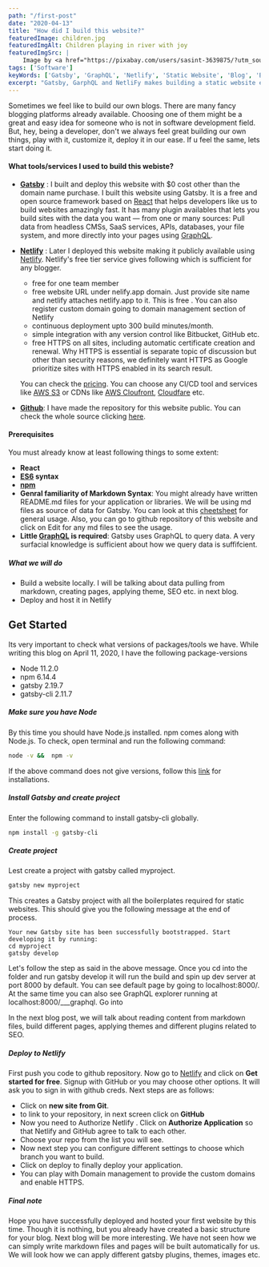 ```yaml
---
path: "/first-post"
date: "2020-04-13"
title: "How did I build this website?"
featuredImage: children.jpg
featuredImgAlt: Children playing in river with joy
featuredImgSrc: |
    Image by <a href="https://pixabay.com/users/sasint-3639875/?utm_source=link-attribution&amp;utm_medium=referral&amp;utm_campaign=image&amp;utm_content=1822704">Sasin Tipchai</a> from <a href="https://pixabay.com/?utm_source=link-attribution&amp;utm_medium=referral&amp;utm_campaign=image&amp;utm_content=1822704">Pixabay</a>
tags: ['Software']
keyWords: ['Gatsby', 'GraphQL', 'Netlify', 'Static Website', 'Blog', 'Blogging']
excerpt: "Gatsby, GarphQL and NetliFy makes building a static website easy and fun."
---
```


Sometimes we feel like to build our own blogs. There are many fancy blogging platforms already available. Choosing one of them might be a great and easy idea for someone who is not in software development field. But, hey, being a developer, don't we always feel great building our own things, play with it, customize it, deploy it in our ease. If u feel the same, lets start doing it.

#### What tools/services I used to build this webiste?
- **[Gatsby](https://www.gatsbyjs.org/)** : I built and deploy this website with $0 cost other than the domain name purchase. I built this website using Gatsby. It is a free and open source framework based on [React](https://reactjs.org/) that helps developers like us to build websites amazingly fast. It has many plugin availables that lets you build sites with the data you want — from one or many sources: Pull data from headless CMSs, SaaS services, APIs, databases, your file system, and more directly into your pages using [GraphQL](https://graphql.org/). 
- **[Netlify](https://www.netlify.com/)** : Later I deployed this website making it publicly available using [Netlify](https://www.netlify.com/). Netlify's free tier service gives following which is sufficient for any blogger.
    - free for  one team member
    - free website URL under nelify.app domain. Just provide site name and netlify attaches netlify.app to it. This is free . You can also register custom domain going to domain management section of Netlify
    - continuous deployment upto 300 build minutes/month. 
    - simple integration with any version control like Bitbucket, GitHub etc.
    - free HTTPS on all sites, including automatic certificate creation and renewal. Why HTTPS is essential is separate topic of discussion but other than security reasons, we definitely want HTTPS as Google prioritize sites with HTTPS enabled in its search result. 

    You can check the [pricing](https://www.netlify.com/pricing/). You can choose any CI/CD tool and services like [AWS S3](https://aws.amazon.com/s3/) or CDNs like [AWS Cloufront](https://aws.amazon.com/cloudfront/), [Cloudfare](https://www.cloudflare.com/) etc. 

- **[Github](https://github.com/)**: I have made the repository for this website public. You can check the whole source clicking [here](https://github.com/santoshdahal12/howsthere.com).

#### Prerequisites

You must already know at least following things to some extent:

- **React**
- **[ES6](/es6-syntax-and-feature-overview/) syntax**
- **[npm](https://www.npmjs.com/)**
- **Genral familiarity of Markdown Syntax**: You might already have written README.md files for your application or libraries. We will be using md files as source of data for Gatsby. You can look at this [cheetsheet](https://github.com/adam-p/markdown-here/wiki/Markdown-Cheatsheet) for general usage. Also, you can go to github repository of this website and click on Edit for any md files to see the usage.    
- **Little [GraphQL](https://graphql.org/) is required**:  Gatsby uses GraphQL to query data. A very surfacial knowledge is sufficient about how we query data is suffifcient.  

##### What we will do
- Build a website locally. I will be talking about data pulling from markdown, creating pages, applying theme, SEO etc. in next blog.  
- Deploy and host it in Netlify

## Get Started

Its very important to check what versions of packages/tools we have. While writing this blog on April 11, 2020, I have the following package-versions
- Node 11.2.0
- npm 6.14.4
- gatsby 2.19.7
- gatsby-cli 2.11.7

##### Make sure you have Node 
By this time you should have Node.js installed. npm comes along with Node.js. To check, open terminal and run the following command: 

```bash
node -v &&  npm -v
```
If the above command does not give versions, follow this [link](https://www.npmjs.com/get-npm) for installations.

##### Install Gatsby and create project
Enter the following command to install gatsby-cli globally.

```bash
npm install -g gatsby-cli
```

##### Create project
Lest create a project with gatsby called myproject.
```bash
gatsby new myproject
```

This creates a Gatsby project with all the boilerplates required for static websites. This should give you the following message at the end of process.
```
Your new Gatsby site has been successfully bootstrapped. Start developing it by running:
cd myproject
gatsby develop
```

Let's follow the step as said in the above message. Once you cd into the folder and run gatsby develop it will run the build and spin up dev server at port 8000 by default. You can see default page by going to localhost:8000/. At the same time you can also see GraphQL explorer running at localhost:8000/___graphql. Go into 

In the next blog post, we will talk about reading content from markdown files, build different pages, applying themes and different plugins related to SEO.

##### Deploy to Netlify
First push you code to github repository.  Now go to [Netlify](https://www.netlify.com/) and click on **Get started for free**. Signup with GitHub or you may choose other options. It will ask you to sign in with github creds. Next steps are as follows: 

 - Click on **new site from Git**.
 - to link to your repository, in next screen click on **GitHub**
 - Now you need to Authorize Netlify . Click on **Authorize Application** so that Netlify and GitHub agree to talk to each other. 
 - Choose your repo from the list you will see. 
 - Now next step you can configure different settings to choose which branch you want to build. 
 - Click on deploy to finally deploy your application.
 - You can play with Domain management to provide the custom domains and enable HTTPS.

 ##### Final note
 Hope you have successfully deployed and hosted your first website by this time. Though it is nothing, but you already have created a basic structure for your blog. Next blog will be more interesting. We have not seen how we can simply write markdown files and pages will be built automatically for us. We will look how we can apply different gatsby plugins, themes, images etc. 

